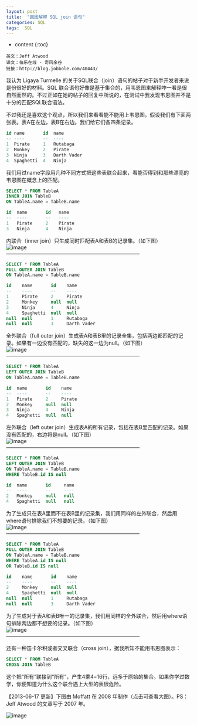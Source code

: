 ```yaml
---
layout: post
title:  "画图解释 SQL join 语句"
categories: SQL
tags:  SQL
---
```


* content
{:toc}

```
英文：Jeff Atwood
译文：伯乐在线 - 奇风余谷
链接：http://blog.jobbole.com/40443/
```




我认为 Ligaya Turmelle 的关于SQL联合（join）语句的帖子对于新手开发者来说是份很好的材料。SQL 联合语句好像是基于集合的，用韦恩图来解释咋一看是很自然而然的。不过正如在她的帖子的回复中所说的，在测试中我发现韦恩图并不是十分的匹配SQL联合语法。

不过我还是喜欢这个观点，所以我们来看看能不能用上韦恩图。假设我们有下面两张表。表A在左边，表B在右边。我们给它们各四条记录。

```sql
id name       id  name
-- ----       --  ----
1  Pirate     1   Rutabaga
2  Monkey     2   Pirate
3  Ninja      3   Darth Vader
4  Spaghetti  4   Ninja
```

我们用过name字段用几种不同方式把这些表联合起来，看能否得到和那些漂亮的韦恩图在概念上的匹配。

```sql
SELECT * FROM TableA
INNER JOIN TableB
ON TableA.name = TableB.name

id  name       id   name
--  ----       --   ----
1   Pirate     2    Pirate
3   Ninja      4    Ninja
```

内联合（inner join）只生成同时匹配表A和表B的记录集。（如下图）  
![image](https://raw.githubusercontent.com/346800811/img/master/2018/ef37cbaadbf10ce8829ec3c44045d93b.png)  
——————————————————————————

```sql
SELECT * FROM TableA
FULL OUTER JOIN TableB
ON TableA.name = TableB.name

id    name       id    name
--    ----       --    ----
1     Pirate     2     Pirate
2     Monkey     null  null
3     Ninja      4     Ninja
4     Spaghetti  null  null
null  null       1     Rutabaga       
null  null       3     Darth Vader
```

全外联合（full outer join）生成表A和表B里的记录全集，包括两边都匹配的记录。如果有一边没有匹配的，缺失的这一边为null。（如下图）  
![image](https://raw.githubusercontent.com/346800811/img/master/2018/76d7d0ea797c755d0b3e366d58c95e25.png)  
——————————————————————————

```sql
SELECT * FROM TableA
LEFT OUTER JOIN TableB
ON TableA.name = TableB.name

id  name       id    name
--  ----       --    ----
1   Pirate     2     Pirate
2   Monkey     null  null
3   Ninja      4     Ninja
4   Spaghetti  null  null
```

左外联合（left outer join）生成表A的所有记录，包括在表B里匹配的记录。如果没有匹配的，右边将是null。（如下图）  
![image](https://raw.githubusercontent.com/346800811/img/master/2018/91398d4ab43ae3072de909e398b146de.png)  
——————————————————————————

```sql
SELECT * FROM TableA
LEFT OUTER JOIN TableB
ON TableA.name = TableB.name
WHERE TableB.id IS null

id  name       id     name
--  ----       --     ----
2   Monkey     null   null
4   Spaghetti  null   null
```

为了生成只在表A里而不在表B里的记录集，我们用同样的左外联合，然后用where语句排除我们不想要的记录。（如下图）  
![image](https://raw.githubusercontent.com/346800811/img/master/2018/b8cde22e62e208ba024f56676c148501.png)  
——————————————————————————

```sql
SELECT * FROM TableA
FULL OUTER JOIN TableB
ON TableA.name = TableB.name
WHERE TableA.id IS null
OR TableB.id IS null

id    name       id    name
--    ----       --    ----
2     Monkey     null  null
4     Spaghetti  null  null
null  null       1     Rutabaga
null  null       3     Darth Vader
```

为了生成对于表A和表B唯一的记录集，我们用同样的全外联合，然后用where语句排除两边都不想要的记录。（如下图）  
![image](https://raw.githubusercontent.com/346800811/img/master/2018/b85d0c13c1418186dd02a6dd2c435039.png)  
——————————————————————————

还有一种笛卡尔积或者交叉联合（cross join），据我所知不能用韦恩图表示：

```sql
SELECT * FROM TableA
CROSS JOIN TableB
```


这个把“所有”联接到“所有”，产生4乘4=16行，远多于原始的集合。如果你学过数学，你便知道为什么这个联合遇上大型的表很危险。

【2013-06-17 更新】下图由 Moffatt 在 2008 年制作（点击可查看大图）。PS：Jeff Atwood 的文章写于 2007 年。  

![image](https://raw.githubusercontent.com/346800811/img/master/2018/1a5fb836c854213cc99972145bffc1cb.jpg)  
